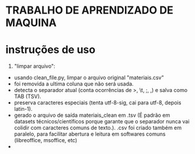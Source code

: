 # TRABALHO DE APRENDIZADO DE MAQUINA

# instruções de uso
1. "limpar arquivo":
- usando clean_file.py, limpar o arquivo original "materiais.csv"
- foi removida a ultima coluna que não será usada.
- detecta o separador atual (conta ocorrências de >, \t, ;, ,) e salva como TAB (TSV).
- preserva caracteres especiais (tenta utf-8-sig, cai para utf-8, depois latin-1).
- gerado o arquivo de saída materiais_clean em .tsv (É padrão em datasets técnicos/científicos porque garante que o separador nunca vai colidir com caracteres comuns de texto.). .csv foi criado também em paralelo, para facilitar abertura e leitura em softwares comuns (libreoffice, msoffice, etc)
- 

